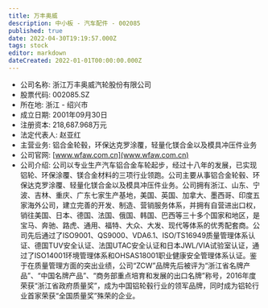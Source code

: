 ```yaml
---
title: 万丰奥威
description: 中小板 - 汽车配件 - 002085
published: true
date: 2022-04-30T19:19:57.000Z
tags: stock
editor: markdown
dateCreated: 2022-01-01T00:00:00.000Z
---
```


- 公司名称: 浙江万丰奥威汽轮股份有限公司
- 股票代码: 002085.SZ
- 所在地: 浙江 - 绍兴市
- 成立日期: 2001年09月30日
- 注册资本: 218,687.968万元
- 法定代表人: 赵亚红
- 主营业务: 铝合金轮毂，环保达克罗涂覆，轻量化镁合金以及模具冲压件业务
- 公司官网: [www.wfaw.com.cn](www.wfaw.com.cn)
- 公司介绍: 公司以专业生产汽车铝合金车轮起步，经过十八年的发展，已实现铝轮、环保涂覆、镁合金材料的三项行业领跑。公司主要从事铝合金轮毂、环保达克罗涂覆、轻量化镁合金以及模具冲压件业务。公司拥有浙江、山东、宁波、吉林、重庆、广东七家生产基地，美国、英国、加拿大、墨西哥、印度五家海外公司，建立完善的开发、制造、营销服务体系，并拥有自营进出口权，销往美国、日本、德国、法国、俄国、韩国、巴西等三十多个国家和地区，是宝马、奔驰、路虎、通用、福特、大众、大发、现代等体系的优秀配套商。公司先后通过了ISO9001、QS9000、VDA6.1、ISO/TS16949质量管理体系认证、德国TUV安全认证、法国UTAC安全认证和日本JWL/VIA试验室认证，通过了ISO14001环境管理体系和OHSAS18001职业健康安全管理体系认证。鉴于在质量管理方面的突出业绩，公司“ZCW”品牌先后被评为“浙江省名牌产品”、“中国名牌产品”、“商务部重点培育和发展的出口名牌”称号，2016年度荣获“浙江省政府质量奖”，成为中国铝轮毂行业的领军品牌，同时成为铝轮行业首家荣获“全国质量奖”殊荣的企业。


